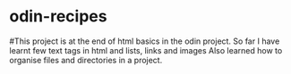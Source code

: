 # odin-recipes
#This project is at the end of html basics in the odin project.
So far I have learnt few text tags in html and lists, links and images
Also learned how to organise files and directories in a project.